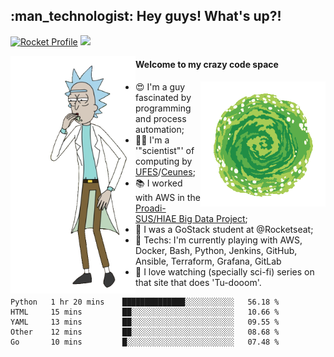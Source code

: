 
<h2> :man_technologist: Hey guys! What's up?!</h2>
                                                                         
[![Rocket Profile](https://img.shields.io/static/v1?label=Rocketseat&message=Profile&colorA=purple&color=black&logo=Rocket&logoColor=white)](https://app.rocketseat.com.br/me/elyabe)
<a href="https://www.linkedin.com/in/elyabe/"><img src="https://img.shields.io/badge/LinkedIn-informational?logo=linkedin"/></a>

<img align='left' src="https://raw.githubusercontent.com/Elyabe/Elyabe/master/images/rick-dancing.gif" width='200'>

                       
#### Welcome to my crazy code space 
<img align='right' src="https://raw.githubusercontent.com/Elyabe/elyabe/master/images/portal-3.gif" width='200'>

- :heart_eyes: I'm a guy fascinated by programming and process automation; 
- :office_worker: I'm a '"scientist"' of computing by [UFES](http://ufes.br)/[Ceunes](http://ceunes.ufes.br);
- :books: I worked with AWS in the [Proadi-SUS/HIAE Big Data Project](https://hospitais.proadi-sus.org.br/projetos/24/big-data);
- :rocket: I was a GoStack student at @Rocketseat;
- :green_heart: Techs: I'm currently playing with AWS, Docker, Bash, Python, Jenkins, GitHub, Ansible, Terraform, Grafana, GitLab
- :movie_camera: I love watching (specially sci-fi) series on that site that does 'Tu-dooom'.

<!--START_SECTION:waka-->
```text
Python   1 hr 20 mins    ██████████████░░░░░░░░░░░   56.18 % 
HTML     15 mins         ██░░░░░░░░░░░░░░░░░░░░░░░   10.66 % 
YAML     13 mins         ██░░░░░░░░░░░░░░░░░░░░░░░   09.55 % 
Other    12 mins         ██░░░░░░░░░░░░░░░░░░░░░░░   08.68 % 
Go       10 mins         █░░░░░░░░░░░░░░░░░░░░░░░░   07.48 %
```
<!--END_SECTION:waka-->
